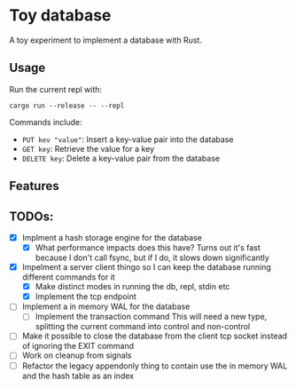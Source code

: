 # Toy database

A toy experiment to implement a database with Rust.

## Usage

Run the current repl with:

```
cargo run --release -- --repl
```

Commands include:

-   `PUT kev "value"`: Insert a key-value pair into the database
-   `GET key`: Retrieve the value for a key
-   `DELETE key`: Delete a key-value pair from the database

## Features

## TODOs:

-   [x] Implment a hash storage engine for the database
    -   [x] What performance impacts does this have?
            Turns out it's fast because I don't call fsync, but if I do, it slows down significantly
-   [x] Impelment a server client thingo so I can keep the
        database running different commands for it
    -   [x] Make distinct modes in running the db, repl, stdin etc
    -   [x] Implement the tcp endpoint
-   [ ] Implement a in memory WAL for the database
    -  [ ] Implement the transaction command
           This will need a new type, splitting the current command into control and non-control
-   [ ] Make it possible to close the database from the client tcp socket instead of ignoring the EXIT command
-   [ ] Work on cleanup from signals
-   [ ] Refactor the legacy appendonly thing to contain use the in memory WAL and the hash table as an index
